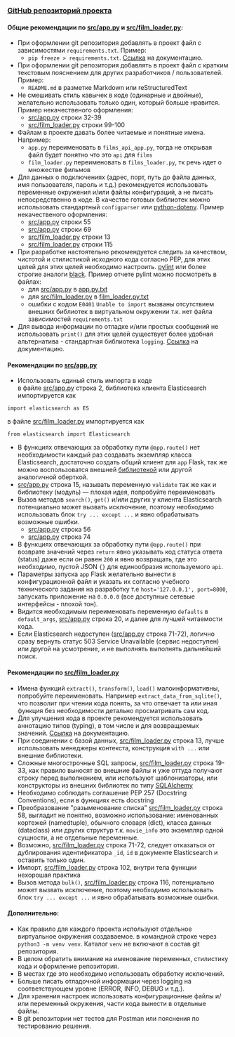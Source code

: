 ### [GitHub репозиторий проекта](https://github.com/ProstoSawa/praktikum)

#### Общие рекомендации по [src/app.py](src/app.py) и [src/film_loader.py](src/film_loader.py):
- При оформлении git репозитория добавлять в проект файл с зависимостями `requirements.txt`. 
Пример: 
    - `pip freeze > requirements.txt`. [Ссылка](https://pip.pypa.io/en/stable/user_guide) на документацию.
- При оформлении git репозитория добавлять в проект файл с кратким текстовым пояснением 
для других разработчиков / пользователей. Пример: 
    - `README.md` в разметке Markdown или reStructuredText
- Не смешивать стиль кавычек в коде (одинарные и двойные), желательно использовать только один, который больше нравится. 
Пример некачественого оформления: 
    - [src/app.py](src/app.py#L32-L39) строки 32-39
    - [src/film_loader.py](src/film_loader.py#L99-L100) строки 99-100
- Файлам в проекте давать более читаемые и понятные имена. Например:
    - `app.py` переименовать в `films_api_app.py`, тогда не открывая файл будет понятно что это `api` для `films`
    - `film_loader.py` переименовать в `films_loader.py`,  тк речь идет о множестве фильмов
- Для данных о подключениях (адрес, порт, путь до файла данных, имя пользователя, пароль и т.д.) 
рекомендуется использовать переменные окружения и/или файлы конфигураций, а не писать непосредственно в коде. 
В качестве готовых библиотек можно использовать стандартный `configparser` 
или [python-dotenv](https://pypi.org/project/python-dotenv). 
Пример некачественого оформления:
    - [src/app.py](src/app.py#L55) строки 55
    - [src/app.py](src/app.py#L69) строки 69
    - [src/film_loader.py](src/film_loader.py#L13) строки 13
    - [src/film_loader.py](src/film_loader.py#L115) строки 115
- При разработке настоятельно рекомендуется следить за качеством, чистотой и стилистикой исходного кода 
согласно PEP, для этих целей для этих целей необходимо настроить. 
[pylint](https://www.pylint.org) или более строгие аналоги [black](https://github.com/psf/black).
Пример отчете pylint можно посмотреть в файлах:
    - для [src/app.py](src/app.py) в [app.py.txt](app.py.txt)
    - для [src/film_loader.py](src/film_loader.py) в [film_loader.py.txt](film_loader.py.txt)
    - ошибки с кодом `E0401` `Unable to import` вызваны отсутствием внешних библиотек в виртуальном окружении т.к. 
    нет файла зависимостей `requirements.txt`
- Для вывода информации по отладке и/или простых сообщений не использовать `print()` для этих целей существует более удобная 
альтернатива - стандартная библиотека `logging`. [Ссылка](https://docs.python.org/3/library/logging.html) на документацию.

#### Рекомендации по [src/app.py](src/app.py)
- Использовать единый стиль импорта в коде  
в файле [src/app.py](src/app.py#L2) строка 2, библиотека клиента Elasticsearch импортируется как
```text
import elasticsearch as ES
```
в файле [src/film_loader.py](src/film_loader.py#L4) импортируется как
```
from elasticsearch import Elasticsearch
```
- В функциях отвечающих за обработку пути `@app.route()` нет необходимости каждый раз создавать 
экземпляр класса Elasticsearch, достаточно создать общий клиент для `app` Flask, так же можно
воспользоватся внешней [библиотекой](https://github.com/CalthorpeAnalytics/flask-elasticsearch) или 
другой аналогичной оберткой.
- [src/app.py](src/app.py#L15) строка 15, называть переменную `validate` так же как и библиотеку (модуль) — плохая идея, 
попробуйте переименовать
- Вызов методов `search()`, `get()` и/или других у клиента Elasticsearch потенциально может вызвать исключение, 
поэтому необходимо использовать блок `try ... except ...` и явно обрабатывать возможные ошибки.
    - [src/app.py](src/app.py#L56) строка 56
    - [src/app.py](src/app.py#L74) строка 74
- В функциях отвечающих за обработку пути `@app.route()` при возврате значений через `return` явно 
указывать код статуса ответа (status) даже если он равен `200` и явно возвращать, где это необходимо, пустой JSON `{}` 
для единообразия используемого `api`.
- Параметры запуска `app` Flask желательно вынести в конфигурационной файл и указать их согласно 
учебного технического задания на разработку т.е  `host='127.0.0.1', port=8000`, запускать приложение на `0.0.0.0` 
(все доступные сетевые интерфейсы - плохой тон).
- Видится необходимым переименовать переменную `defaults` в `default_args`, [src/app.py](src/app.py#L20) строка 20,
и далее для лучшей читаемости кода.
- Если Elasticsearch недоступен ([src/app.py](src/app.py#L71-L72) строка 71-72), логично сразу вернуть 
статус 503 Service Unavailable (сервис недоступен) или другой на усмотрение, и не выполнять выполнять 
дальнейший поиск.

#### Рекомендации по [src/film_loader.py](src/film_loader.py)
- Имена функций `extract()`, `transform()`, `load()` малоинформативны, попробуйте переименовать. 
Например `extract_data_from_sqlite()`, что позволит при чтении кода понять, за что отвечает та или 
иная функция без необходимости детально просматривать сам код.
- Для улучшения кода в проекте рекомендуется использовать аннотацию типов (typing), в том числе и для 
возвращаемых значений. [Ссылка](https://docs.python.org/3/library/typing.html) на документацию.
- При соединении с базой данных, [src/film_loader.py](src/film_loader.py#L13) строка 13,  лучше использовать 
менеджеры контекста, конструкция `with ...` или внешние библиотеки.
- Сложные многострочные SQL запросы, [src/film_loader.py](src/film_loader.py#L19-L33) строка 19-33, как правило выносят 
во внешние файлы и уже оттуда получают строку перед выполнением, или используют шаблонизаторы, 
или конструкторы из внешних библиотек по типу [SQLAlchemy](https://www.sqlalchemy.org)   
- Необходимо соблюдать соглашение PEP 257 (Docstring Conventions), если в функциях есть docstring
- Преобразование "разыменование списка" [src/film_loader.py](src/film_loader.py#L58) строка 58, выгладит 
не понятно, возможно использование: именованных кортежей (namedtuple), обычного словаря (dict), 
класса данных (dataclass) или других структур т.к. `movie_info` это экземпляр 
одной сущности, а не отдельные переменные.
- Возможно, [src/film_loader.py](src/film_loader.py#L71-L72) строка 71-72, следует отказаться от дублирования 
идентификатора `_id`, `id` в документе Elasticsearch и оставить только один.
- Импорт, [src/film_loader.py](src/film_loader.py#L102) строка 102, внутри тела функции нехорошая практика
- Вызов метода `bulk()`, [src/film_loader.py](src/film_loader.py#L116) строка 116, потенциально может вызвать исключение, 
поэтому необходимо использовать блок `try ... except ...` и явно обрабатывать возможные ошибки.

#### Дополнительно:
 - Как правило для каждого проекта используют отдельное виртуальное окружения создаваемое. 
 в командной строке через `python3 -m venv venv`. Каталог `venv` не включают в состав git репозитория.
- В целом обратить внимание на именование переменных, стилистику кода и оформление репозитория.
- В местах где это необходимо использовать обработку исключений.
- Больше писать отладочной информации через logging на соответствующем уровне (ERROR, INFO, DEBUG и т.д.).
- Для хранения настроек использовать конфигурационные файлы и/или переменный окружения, части кода вынести в отдельные файлы.
- В  git репозитории нет тестов для Postman или пояснения по тестированию решения.
